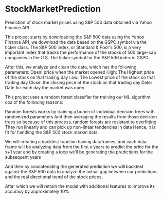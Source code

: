 # StockMarketPrediction
Prediction of stock market prices using S&amp;P 500 data obtained via Yahoo Finance API  

This project starts by downloading the S&amp;P  500 data using the Yahoo Finance API, we download the data based on the GSPC symbol via the ticker class.
The S&P 500 index, or Standard & Poor's 500, is a very important index that tracks the performance of the stocks of 500 large-cap companies in the U.S. The ticker symbol for the S&P 500 index is GSPC.

After this, we analyze and clean the data, which has the following parameters: 
Open: price when the market opened
High: The Highest price of the stock on that trading day 
Low: The Lowest price of the stock on that trading day 
Close: the closing price of the stock on that trading day 
Date: Date for each day the market was open

This project uses a random forest classifier for training our ML algorithm coz of the following reasons: 

Random forests works by training a bunch of individual decision trees with randomized parameters 
And then averaging the results from those decision trees so because of this process, random forests are resistant to overfitting 
They run linearly and can pick up non-linear tendencies in data 
Hence, it is fit for handling the S&P 500 stock market data

We will creating a backtest function having dataframes, and each data frame will be analyzing data from the first x years to predict the price for the x+1 year and by creating a loop we’ll be generating the predictions for the subsequent years

And then by concatenating the generated prediction we will backtest against the S&P 500 data to analyze the actual gap between our predictions and the real directional trend of the stock prices. 

After which we will retrain the model with additional features to improve its accuracy by approximately 10% 

